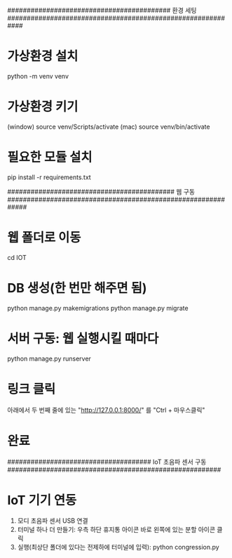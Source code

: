 ########################################## 환경 세팅 ############################################################

# 가상환경 설치
python -m venv venv

# 가상환경 키기
(window) source venv/Scripts/activate
(mac) source venv/bin/activate

# 필요한 모듈 설치
pip install -r requirements.txt

########################################### 웹 구동 #############################################################

# 웹 폴더로 이동
cd IOT

# DB 생성(한 번만 해주면 됨)
python manage.py makemigrations
python manage.py migrate

# 서버 구동: 웹 실행시킬 때마다
python manage.py runserver

# 링크 클릭
아래에서 두 번째 줄에 있는 "http://127.0.0.1:8000/" 를 "Ctrl + 마우스클릭"

# 완료

##################################### IoT 초음파 센서 구동 #######################################################

# IoT 기기 연동
1. 모디 초음파 센서 USB 연결
2. 터미널 하나 더 만들기: 우측 하단 휴지통 아이콘 바로 왼쪽에 있는 분할 아이콘 클릭
3. 실행(최상단 폴더에 있다는 전제하에 터미널에 입력): python congression.py